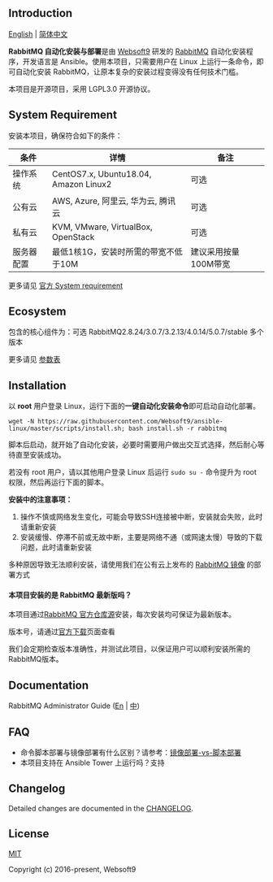 ## Introduction

[English](/README.md) | [简体中文](/README-zh.md)  

**RabbitMQ 自动化安装与部署**是由 [Websoft9](https://www.websoft9.com) 研发的 [RabbitMQ](https://rabbitmq.io/) 自动化安装程序，开发语言是 Ansible。使用本项目，只需要用户在 Linux 上运行一条命令，即可自动化安装 RabbitMQ，让原本复杂的安装过程变得没有任何技术门槛。  

本项目是开源项目，采用 LGPL3.0 开源协议。

## System Requirement

安装本项目，确保符合如下的条件：

| 条件       | 详情       | 备注  |
| ------------ | ------------ | ----- |
| 操作系统       | CentOS7.x, Ubuntu18.04, Amazon Linux2       |  可选  |
| 公有云| AWS, Azure, 阿里云, 华为云, 腾讯云 | 可选 |
| 私有云|  KVM, VMware, VirtualBox, OpenStack | 可选 |
| 服务器配置 | 最低1核1G，安装时所需的带宽不低于10M |  建议采用按量100M带宽 |

更多请见 [官方 System requirement](https://www.rabbitmq.com/download.html)

## Ecosystem

包含的核心组件为：可选 RabbitMQ2.8.24/3.0.7/3.2.13/4.0.14/5.0.7/stable 多个版本

更多请见 [参数表](/docs/zh/stack-components.md)

## Installation

以 **root** 用户登录 Linux，运行下面的**一键自动化安装命令**即可启动自动化部署。

```
wget -N https://raw.githubusercontent.com/Websoft9/ansible-linux/master/scripts/install.sh; bash install.sh -r rabbitmq
```

脚本后启动，就开始了自动化安装，必要时需要用户做出交互式选择，然后耐心等待直至安装成功。  

若没有 root 用户，请以其他用户登录 Linux 后运行 `sudo su -` 命令提升为 root 权限，然后再运行下面的脚本。

**安装中的注意事项：**  

1. 操作不慎或网络发生变化，可能会导致SSH连接被中断，安装就会失败，此时请重新安装
2. 安装缓慢、停滞不前或无故中断，主要是网络不通（或网速太慢）导致的下载问题，此时请重新安装

多种原因导致无法顺利安装，请使用我们在公有云上发布的 [RabbitMQ 镜像](https://apps.websoft9.com/rabbitmq) 的部署方式

#### 本项目安装的是 RabbitMQ 最新版吗？

本项目通过[RabbitMQ 官方仓库源](https://packagecloud.io/rabbitmq/rabbitmq-server/install)安装，每次安装均可保证为最新版本。

版本号，请通过[官方下载](https://www.rabbitmq.com/download.html)页面查看  

我们会定期检查版本准确性，并测试此项目，以保证用户可以顺利安装所需的RabbitMQ版本。  

## Documentation

RabbitMQ Administrator Guide ([En](https://support.websoft9.com/docs/rabbitmq/zh) | [中](https://support.websoft9.com/docs/rabbitmq/zh))

## FAQ

- 命令脚本部署与镜像部署有什么区别？请参考：[镜像部署-vs-脚本部署](https://support.websoft9.com/docs/faq/zh/bz-product.html#镜像部署-vs-脚本部署)
- 本项目支持在 Ansible Tower 上运行吗？支持

## Changelog

Detailed changes are documented in the [CHANGELOG](/CHANGELOG.md).

## License

[MIT](http://opensource.org/licenses/MIT)

Copyright (c) 2016-present, Websoft9
